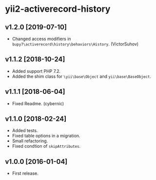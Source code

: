 yii2-activerecord-history
=========================

v1.2.0 [2019-07-10]
-------------------

- Changed access modifiers in `bupy7\activerecord\history\behaviors\History`. (VictorSuhov) 

v1.1.2 [2018-10-24]
-------------------

- Added support PHP 7.2.
- Added the shim class for `\yii\base\Object` and `yii\base\BaseObject`.

v1.1.1 [2018-06-04]
-------------------

- Fixed Readme. (cybernic)

v1.1.0 [2018-02-24]
-------------------

- Added tests.
- Fixed table options in a migration.
- Small refactoring.
- Fixed condtion of `skipAttributes`.

v1.0.0 [2016-01-04]
-------------------

- First release.
